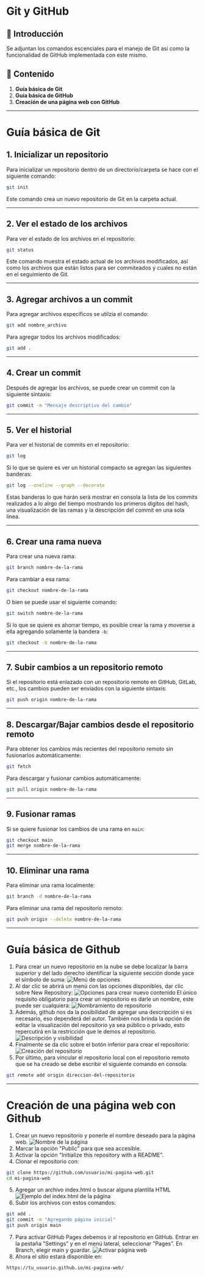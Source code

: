 # Git y GitHub
## 📌 Introducción
Se adjuntan los comandos escenciales para el manejo de Git así como la funcionalidad de GitHub implementada con este mismo.

## 📂 Contenido
1. **Guía básica de Git**
2. **Guía básica de GitHub**
3. **Creación de una página web con GitHub**

---
# Guía básica de Git

## 1. Inicializar un repositorio
Para inicializar un repositorio dentro de un directorio/carpeta se hace con el siguiente comando:
```bash
git init
```
Este comando crea un nuevo repositorio de Git en la carpeta actual.

---
## 2. Ver el estado de los archivos
Para ver el estado de los archivos en el repositorio:

```bash
git status
```
Este comando muestra el estado actual de los archivos modificados, así como los archivos que están listos para ser commiteados y cuales no están en el seguimiento de Git.

---

## 3. Agregar archivos a un commit
Para agregar archivos específicos se utilzia el comando:
```bash
git add nombre_archivo
```
Para agregar todos los archivos modificados:

```bash
git add .
```

---
## 4. Crear un commit
Después de agregar los archivos, se puede crear un commit con la siguiente sintaxis:
```bash
git commit -m "Mensaje descriptivo del cambio"
```

---
## 5. Ver el historial
Para ver el historial de commits en el repositorio:
```bash
git log
```
Si lo que se quiere es ver un historial compacto se agregan las siguientes banderas:
```bash
git log --oneline --graph --decorate
```
Estas banderas lo que harán será mostrar en consola la lista de los commits realizados a lo alrgo del tiempo mostrando los primeros digitos del hash, una visualización de las ramas y la descripción del commit en una sola línea.

---

## 6. Crear una rama nueva
Para crear una nueva rama:

```bash
git branch nombre-de-la-rama
```
Para cambiar a esa rama:
```bash
git checkout nombre-de-la-rama
```
O bien se puede usar el siguiente comando:
```bash
git switch nombre-de-la-rama
```
Si lo que se quiere es ahorrar tiempo, es posible crear la rama y moverse a ella agregando solamente la bandera `-b`:

```bash
git checkout -b nombre-de-la-rama
```

---
## 7. Subir cambios a un repositorio remoto
Si el repositorio está enlazado con un repositorio remoto en GitHub, GitLab, etc., los cambios pueden ser enviados con la siguiente sintaxis:
```bash
git push origin nombre-de-la-rama
```

---
## 8. Descargar/Bajar cambios desde el repositorio remoto
Para obtener los cambios más recientes del repositorio remoto sin fusionarlos automáticamente:

```bash
git fetch
```

Para descargar y fusionar cambios automáticamente:

```bash
git pull origin nombre-de-la-rama
```

---
## 9. Fusionar ramas
Si se quiere fusionar los cambios de una rama en `main`:
```bash
git checkout main
git merge nombre-de-la-rama
```

---
## 10. Eliminar una rama
Para eliminar una rama localmente:
```bash
git branch -d nombre-de-la-rama
```
Para eliminar una rama del repositorio remoto:
```bash
git push origin --delete nombre-de-la-rama
```

---

# Guía básica de Github
1. Para crear un nuevo repositorio en la nube se debe localizar la barra superior y del lado derecho identificar la siguiente sección donde yace el símbolo de suma:
![Menú de opciones](img\1_nuevo-repositorio.jpg)
2. Al dar clic se abrirá un menú con las opciones disponibles, dar clic sobre New Repository:
![Opciones para crear nuevo contenido](img\2_nuevo-repositorio-opciones.jpg)
El único requisito obligatorio para crear un repositorio es darle un nombre, este puede ser cualquiera:
![Nombramiento de repositorio](img\3_repositorio-nombre.jpg)
3. Además, github nos da la posibilidad de agregar una descripción si es necesario, eso dependerá del autor. También nos brinda la opción de editar la visualización del repositorio ya sea público o privado, esto repercutirá en la restricción que le demos al repositorio. 
![Descripción y visibilidad](img\4_repositorio-desc-visibilidad.jpg)
4. Finalmente se da clic sobre el botón inferior para crear el repositorio:
![Creación del repositorio](img\5_crear-repo-btn.jpg)
5. Por último, para vincular el repositorio local con el repositorio remoto que se ha creado se debe escribir el siguiente comando en consola:
```bash
git remote add origin direccion-del-repositorio
```

---
# Creación de una página web con Github
1. Crear un nuevo repositorio y ponerle el nombre deseado para la página web.
![Nombre de la página](img\6_repoPagina.png)
2. Marcar la opción "Public" para que sea accesible.
3. Activar la opción "Initialize this repository with a README".
4. Clonar el repositorio con:
```bash
git clone https://github.com/usuario/mi-pagina-web.git
cd mi-pagina-web
```
5. Agregar un archivo index.html o buscar alguna plantilla HTML
![Ejemplo del index.html de la página](img\7_ejemIndex.png)
6. Subir los archivos con estos comandos:
```bash
git add .
git commit -m "Agregando página inicial"
git push origin main
```
7. Para activar GitHub Pages debemos ir al repositorio en GitHub. Entrar en la pestaña "Settings" y en el menú lateral, seleccionar "Pages". En Branch, elegir main y guardar. 
![Activar página web](img\8_githubPages.png)
8. Ahora el sitio estará disponible en:
```bash
https://tu_usuario.github.io/mi-pagina-web/
```
